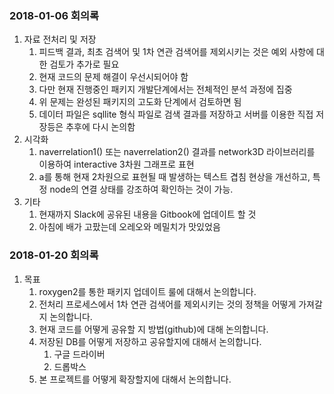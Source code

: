 ### 2018-01-06 회의록

1. 자료 전처리 및 저장
   1. 피드백 결과, 최초 검색어 및 1차 연관 검색어를 제외시키는 것은 예외 사항에 대한 검토가 추가로 필요
   2. 현재 코드의 문제 해결이 우선시되어야 함
   3. 다만 현재 진행중인 패키지 개발단계에서는 전체적인 분석 과정에 집중
   4. 위 문제는 완성된 패키지의 고도화 단계에서 검토하면 됨
   5. 데이터 파일은 sqllite 형식 파일로 검색 결과를 저장하고 서버를 이용한 직접 저장등은 추후에 다시 논의함
2. 시각화
   1. naverrelation1\(\) 또는 naverrelation2\(\) 결과를 network3D 라이브러리를 이용하여 interactive 3차원 그래프로 표현
   2. a를 통해 현재 2차원으로 표현될 때 발생하는 텍스트 겹침 현상을 개선하고, 특정 node의 연결 상태를 강조하여 확인하는 것이 가능.
3. 기타
   1. 현재까지 Slack에 공유된 내용을 Gitbook에 업데이트 할 것
   2. 아침에 배가 고팠는데 오레오와 메밀치가 맛있었음

### 2018-01-20 회의록

1. 목표
   1. roxygen2를 통한 패키지 업데이트 룰에 대해서 논의합니다.
   2. 전처리 프로세스에서 1차 연관 검색어를 제외시키는 것의 정책을 어떻게 가져갈지 논의합니다.
   3. 현재 코드를 어떻게 공유할 지 방법\(github\)에 대해 논의합니다.
   4. 저장된 DB를 어떻게 저장하고 공유할지에 대해서 논의합니다.
      1. 구글 드라이버
      2. 드롭박스
   5. 본 프로젝트를 어떻게 확장할지에 대해서 논의합니다.




